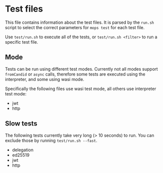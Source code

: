 # Test files

This file contains information about the test files.
It is parsed by the `run.sh` script to select the correct parameters for `mops test` for each test file.

Use `test/run.sh` to execute all of the tests, or `test/run.sh <filter>` to run a specific test file.

## Mode

Tests can be run using different test modes.
Currently not all modes support `fromCandid` or `async` calls, therefore some tests are executed using the interpreter, and some using wasi mode.

Specifically the following files use wasi test mode, all others use interpreter test mode:

- jwt
- http

## Slow tests

The following tests currently take very long (> 10 seconds) to run.
You can exclude those by running `test/run.sh --fast`.

- delegation
- ed25519
- jwt
- http


